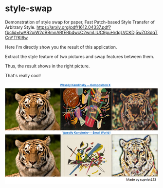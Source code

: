 # style-swap
Demonstration of style swap for paper, Fast Patch-based Style Transfer of Arbitrary Style.
https://arxiv.org/pdf/1612.04337.pdf?fbclid=IwAR2xiW2dBBmnARfERb4wcC2wmLIUC9puHrdgLVCKDj5wZO3dqTCnYTfKl6w

Here I'm directly show you the result of this application.

Extract the style feature of two pictures and swap features between them.

Thus, the result shows in the right picture. 

That's really cool!
 
![Style Swap](StyleSwap.png)
